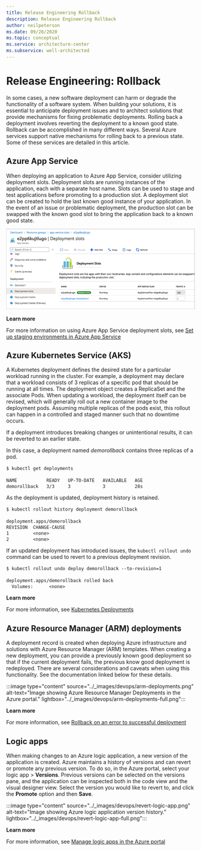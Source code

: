```yaml
---
title: Release Engineering Rollback
description: Release Engineering Rollback
author: neilpeterson
ms.date: 09/28/2020
ms.topic: conceptual
ms.service: architecture-center
ms.subservice: well-architected
---
```


# Release Engineering: Rollback

In some cases, a new software deployment can harm or degrade the functionality of a software system. When building your solutions, it is essential to anticipate deployment issues and to architect solutions that provide mechanisms for fixing problematic deployments. Rolling back a deployment involves reverting the deployment to a known good state. Rollback can be accomplished in many different ways. Several Azure services support native mechanisms for rolling back to a previous state. Some of these services are detailed in this article.

## Azure App Service

When deploying an application to Azure App Service, consider utilizing deployment slots. Deployment slots are running instances of the application, each with a separate host name. Slots can be used to stage and test applications before promoting to a production slot. A deployment slot can be created to hold the last known good instance of your application. In the event of an issue or problematic deployment, the production slot can be swapped with the known good slot to bring the application back to a known good state. 

![Image of Azure DevOps pipeline tests in the Azure DevOps portal.](../_images/devops/app-service-slots.png)

**Learn more**

For more information on using Azure App Service deployment slots, see [Set up staging environments in Azure App Service](/azure/app-service/deploy-staging-slots)

## Azure Kubernetes Service (AKS)

A Kubernetes deployment defines the desired state for a particular workload running in the cluster. For example, a deployment may declare that a workload consists of 3 replicas of a specific pod that should be running at all times. The deployment object creates a ReplicaSet and the associate Pods. When updating a workload, the deployment itself can be revised, which will generally roll out a new container image to the deployment pods. Assuming multiple replicas of the pods exist, this rollout can happen in a controlled and staged manner such that no downtime occurs.

If a deployment introduces breaking changes or unintentional results, it can be reverted to an earlier state.

In this case, a deployment named _demorollback_ contains three replicas of a pod.

```azurecli
$ kubectl get deployments

NAME           READY   UP-TO-DATE   AVAILABLE   AGE
demorollback   3/3     3            3           28s
```

As the deployment is updated, deployment history is retained.

```azurecli
$ kubectl rollout history deployment demorollback

deployment.apps/demorollback 
REVISION  CHANGE-CAUSE
1         <none>
2         <none>
```

If an updated deployment has introduced issues, the `kubectl rollout undo` command can be used to revert to a previous deployment revision.

```azurecli
$ kubectl rollout undo deploy demorollback --to-revision=1

deployment.apps/demorollback rolled back
  Volumes:      <none>
```

**Learn more**

For more information, see [Kubernetes Deployments](https://kubernetes.io/docs/concepts/workloads/controllers/deployment/)

## Azure Resource Manager (ARM) deployments

A deployment record is created when deploying Azure infrastructure and solutions with Azure Resource Manager (ARM) templates. When creating a new deployment, you can provide a previously known good deployment so that if the current deployment fails, the previous know good deployment is redeployed. There are several considerations and caveats when using this functionality. See the documentation linked below for these details.

:::image type="content" source="../_images/devops/arm-deployments.png" alt-text="Image showing Azure Resource Manager Deployments in the Azure portal." lightbox="../_images/devops/arm-deployments-full.png":::

**Learn more**

For more information, see [Rollback on an error to successful deployment](/azure/azure-resource-manager/templates/rollback-on-error)

## Logic apps

When making changes to an Azure logic application, a new version of the application is created. Azure maintains a history of versions and can revert or promote any previous version. To do so, in the Azure portal, select your logic app > **Versions**. Previous versions can be selected on the versions pane, and the application can be inspected both in the code view and the visual designer view. Select the version you would like to revert to, and click the **Promote** option and then **Save**.

:::image type="content" source="../_images/devops/revert-logic-app.png" alt-text="Image showing Azure logic application version history." lightbox="../_images/devops/revert-logic-app-full.png":::

**Learn more**

For more information, see [Manage logic apps in the Azure portal](/azure/logic-apps/manage-logic-apps-with-azure-portal)